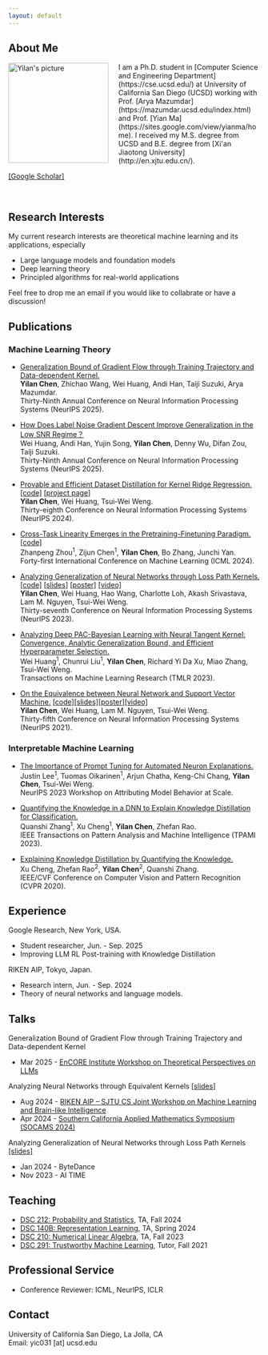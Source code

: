 ```yaml
---
layout: default
---
```



<!-- later try:
https://david-abel.github.io/index.html -->



## About Me

<!-- <figure>
<img src="/images/chenyilan.jpg" align="left" width="200px" style="margin-right:20px" alt="Yilan's picture" title="2019 at Beijing."/>
<figcaption>2019 at Beijing.</figcaption>
</figure> -->

<img src="/images/chenyilan3.jpg" align="left" width="200px" style="margin-right:20px" alt="Yilan's picture" title="Yilan."/>
I am a Ph.D. student in [Computer Science and Engineering Department](https://cse.ucsd.edu/) at University of California San Diego (UCSD) working with Prof. [Arya Mazumdar](https://mazumdar.ucsd.edu/index.html) and Prof. [Yian Ma](https://sites.google.com/view/yianma/home). 
<!-- I also work closely with Prof. [Taiji Suzuki](https://ibis.t.u-tokyo.ac.jp/suzuki/) at University of Tokyo. -->
<!-- I'm fortunate to be advised by Prof. [Tsui-Wei (Lily) Weng](https://lilywenglab.github.io/).  -->
I received my M.S. degree from UCSD and B.E. degree from [Xi'an Jiaotong University](http://en.xjtu.edu.cn/). 
<!-- Here is my [CV](/files/CV_Yilan_Chen.pdf).  -->

[[Google Scholar]](https://scholar.google.com/citations?user=6wmzpRIAAAAJ&hl=en) 
<!-- [[Twitter]](https://twitter.com/yilanchen06)
[[Zhihu]](https://www.zhihu.com/people/yilan-24-8/posts) -->



<!-- I am interning at [deep learning theory team](https://aip.riken.jp/labs/generic_tech/deep_learn_theory/) in RIKEN AIP advised by Prof. [Taiji Suzuki](https://ibis.t.u-tokyo.ac.jp/suzuki/) this summer. -->


<br clear="left"/>



## Research Interests


<!-- My current research interests are theoretical machine learning and its applications, with a focus on deep learning theory (optimization, generalization, and robustness). My research goal is to establish theoretical foundations for modern deep learning models and develop principled algorithms for real-world applications. -->

<!-- My research aims to bridge the gap between theory and applications of machine learning by establishing theoretical foundations for modern deep learning models and developing principled algorithms for real-world applications. -->

My current research interests are theoretical machine learning and its applications, especially
- Large language models and foundation models
- Deep learning theory
- Principled algorithms for real-world applications

Feel free to drop me an email if you would like to collabrate or have a discussion!
<!-- - Reinforcement learning theory -->




## Publications

### Machine Learning Theory
- [Generalization Bound of Gradient Flow through Training Trajectory and Data-dependent Kernel.](https://arxiv.org/pdf/2506.11357)<br>
**Yilan Chen**, Zhichao Wang, Wei Huang, Andi Han, Taiji Suzuki, Arya Mazumdar.<br>
Thirty-Ninth Annual Conference on Neural Information Processing Systems (NeurIPS 2025).

- [How Does Label Noise Gradient Descent Improve Generalization in the Low SNR Regime？]()<br>
Wei Huang, Andi Han, Yujin Song, **Yilan Chen**, Denny Wu, Difan Zou, Taiji Suzuki.<br>
Thirty-Ninth Annual Conference on Neural Information Processing Systems (NeurIPS 2025).

- [Provable and Efficient Dataset Distillation for Kernel Ridge Regression.](https://openreview.net/pdf?id=WI2VpcBdnd) [[code]](https://github.com/Trustworthy-ML-Lab/provable-efficient-dataset-distill-KRR) [[project page]](https://lilywenglab.github.io/provable-efficient-dataset-distill-KRR/)<br>
**Yilan Chen**, Wei Huang, Tsui-Wei Weng.<br>
Thirty-eighth Conference on Neural Information Processing Systems (NeurIPS 2024).

- [Cross-Task Linearity Emerges in the Pretraining-Finetuning Paradigm.](https://arxiv.org/pdf/2402.03660.pdf) [[code]](https://github.com/zzp1012/Cross-Task-Linearity) <br>
Zhanpeng Zhou<sup>1</sup>, Zijun Chen<sup>1</sup>, **Yilan Chen**, Bo Zhang, Junchi Yan.<br>
Forty-first International Conference on Machine Learning (ICML 2024).

- [Analyzing Generalization of Neural Networks through Loss Path Kernels.](https://openreview.net/pdf?id=8Ba7VJ7xiM) [[code]](https://github.com/Trustworthy-ML-Lab/NN-LPK) [[slides]](/files/LPK.pdf) [[poster]](/files/LPK_poster.pdf) [[video]](https://nips.cc/virtual/2023/poster/72664)<br>
**Yilan Chen**, Wei Huang, Hao Wang, Charlotte Loh, Akash Srivastava, Lam M. Nguyen, Tsui-Wei Weng.<br>
Thirty-seventh Conference on Neural Information Processing Systems (NeurIPS 2023).

- [Analyzing Deep PAC-Bayesian Learning with Neural Tangent Kernel: Convergence, Analytic Generalization Bound, and Efficient Hyperparameter Selection.](https://openreview.net/pdf?id=nEX2q5B2RQ)<br>
Wei Huang<sup>1</sup>, Chunrui Liu<sup>1</sup>, **Yilan Chen**, Richard Yi Da Xu, Miao Zhang, Tsui-Wei Weng.<br>
Transactions on Machine Learning Research (TMLR 2023).

- [On the Equivalence between Neural Network and Support Vector Machine.](https://arxiv.org/pdf/2111.06063.pdf) [[code]](https://github.com/leslie-CH/equiv-nn-svm)[[slides]](/files/SVM_Slides.pdf)[[poster]](/files/SVM_NeurIPS_2021_poster.pdf)[[video]](https://neurips.cc/virtual/2021/poster/27419)<br>
**Yilan Chen**, Wei Huang, Lam M. Nguyen, Tsui-Wei Weng.<br>
Thirty-fifth Conference on Neural Information Processing Systems (NeurIPS 2021).


### Interpretable Machine Learning
- [The Importance of Prompt Tuning for Automated Neuron Explanations.](https://arxiv.org/pdf/2310.06200.pdf)<br>
Justin Lee<sup>1</sup>, Tuomas Oikarinen<sup>1</sup>, Arjun Chatha, Keng-Chi Chang, **Yilan Chen**, Tsui-Wei Weng.<br>
NeurIPS 2023 Workshop on Attributing Model Behavior at Scale.

- [Quantifying the Knowledge in a DNN to Explain Knowledge Distillation for Classification.](https://ieeexplore.ieee.org/stamp/stamp.jsp?arnumber=9864081)<br>
Quanshi Zhang<sup>1</sup>, Xu Cheng<sup>1</sup>, **Yilan Chen**, Zhefan Rao.<br>
IEEE Transactions on Pattern Analysis and Machine Intelligence (TPAMI 2023).

- [Explaining Knowledge Distillation by Quantifying the Knowledge.](https://arxiv.org/pdf/2003.03622.pdf)<br>
Xu Cheng, Zhefan Rao<sup>2</sup>, **Yilan Chen**<sup>2</sup>, Quanshi Zhang.<br>
IEEE/CVF Conference on Computer Vision and Pattern Recognition (CVPR 2020).



<!-- ## Preprint -->





## Experience
Google Research, New York, USA.<br>
- Student researcher, Jun. - Sep. 2025
- Improving LLM RL Post-training with Knowledge Distillation

RIKEN AIP, Tokyo, Japan.<br>
- Research intern, Jun. - Sep. 2024
- Theory of neural networks and language models.

<!-- ## Notes
- [A Note about NTK Derivation](/files/ntk_derivation.pdf)
- [Some Derivations and Proofs about Linearized Networks](/files/linearized_network.pdf) -->


<!-- **<font size='5'>Projects</font>**
* [Prototype Selection for Nearest Neighbor](/files/Prototype_Selection.pdf)
* [Coordinate Descent](/files/coord_desc.pdf) -->




## Talks
Generalization Bound of Gradient Flow through Training Trajectory and Data-dependent Kernel 
- Mar 2025 - [EnCORE Institute Workshop on Theoretical Perspectives on LLMs](https://sites.google.com/ucsd.edu/encore-llm/)

Analyzing Neural Networks through Equivalent Kernels [[slides]](/files/LPK_SOCAMS.pdf)
- Aug 2024 - [RIKEN AIP – SJTU CS Joint Workshop on Machine Learning and Brain-like Intelligence](https://tensorworkshop.github.io/RIKENAIP_SJTUCS2024/)
- Apr 2024 - [Southern California Applied Mathematics Symposium (SOCAMS 2024)](https://www.socams.org/home)

Analyzing Generalization of Neural Networks through Loss Path Kernels [[slides]](/files/LPK.pdf)
- Jan 2024 - ByteDance
- Nov 2023 - AI TIME 



## Teaching
- [DSC 212: Probability and Statistics](https://sites.google.com/ucsd.edu/dsc212f24/home), TA, Fall 2024
- [DSC 140B: Representation Learning](https://lilywenglab.github.io/DSC-140B-SP24/), TA, Spring 2024
- [DSC 210: Numerical Linear Algebra](https://lilywenglab.github.io/DSC-210-fa23/), TA, Fall 2023
- [DSC 291: Trustworthy Machine Learning](https://lilywenglab.github.io/dsc-291-sp23/), Tutor, Fall 2021






<!-- ## Courses
- Machine Learning:
  - CSE 250A Probabilistic Reason & Learning  A+
  - CSE 251A ML: Learning Algorithms  A+
  - CSE 251C ML: Machine Learning Theory  A
  - CSE	252A Computer Vision I  A+
  - CSE	257  Search and Optimization A

- Math:
  - MATH 245A	Convex Analysis & Optimization I  A
  - MATH 245B	Convex Analysis & Optimization II  A
  - ECE	269   Linear Algebra and Application A
  - MATH 281A Mathematical Statistics ongoing -->






## Professional Service
- Conference Reviewer: ICML, NeurIPS, ICLR
<!-- - Journal Reviewer: Journal of Optimization Theory and Applications (JOTA) -->
<!-- - Program Committee: AAAI 2023 Workshop MLmDS -->




## Contact

University of California San Diego, La Jolla, CA<br>
Email: yic031 [at] ucsd.edu

